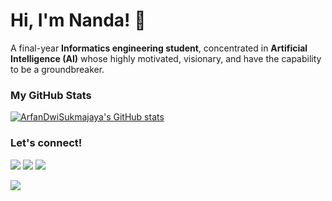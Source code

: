 # Hi, I'm Nanda! 🙌  

A final-year **Informatics engineering student**, concentrated in **Artificial Intelligence (AI)** whose highly motivated, visionary, and have the capability to be a groundbreaker.

### My GitHub Stats

<a href="http://www.github.com/nandahadymulya"><img src="https://github-readme-stats.vercel.app/api?username=nandahadymulya&show_icons=true&hide=&count_private=true&title_color=0891b2&text_color=ffffff&icon_color=0891b2&bg_color=1c1917&hide_border=true&show_icons=true" alt="ArfanDwiSukmajaya's GitHub stats" /></a>

<!-- <a href="https://github.com/nandahadymulya" align="left"><img src="https://github-readme-stats.vercel.app/api/top-langs/?username=nandahadymulya&langs_count=10&title_color=0891b2&text_color=ffffff&icon_color=0891b2&bg_color=1c1917&hide_border=true&locale=en&custom_title=Top%20%Languages" alt="Top Languages" />
</a> -->

### Let's connect!
<p>
    <a href="https://linkedin.com/in/nandahadymulya" target="blank"><img src="https://img.shields.io/badge/LinkedIn-30302f?style=flat&logo=linkedin" /></a>
    <a href="https://medium.com/@nandahadymulya" target="blank"><img src="https://img.shields.io/badge/Medium-30302f?style=flat&logo=medium" /></a>
    <a href="https://twitter.com/acronymcode" target="blank"><img src="https://img.shields.io/badge/Twitter-30302f?style=flat&logo=twitter" /></a>
</p>


![](https://komarev.com/ghpvc/?username=nandahadymulya&color=blue)

